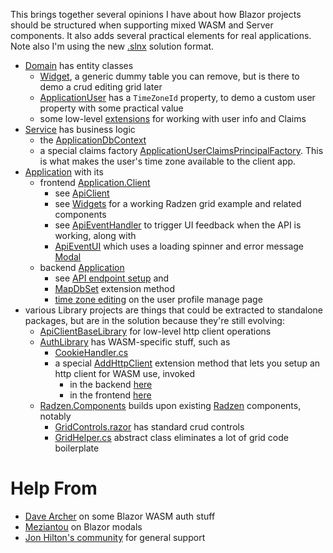 This brings together several opinions I have about how Blazor projects should be structured when supporting mixed WASM and Server components. It also adds several practical elements for real applications. Note also I'm using the new [.slnx](https://github.com/adamfoneil/BlazorTemplate/blob/master/BlazorTemplate.slnx) solution format.

- [Domain](https://github.com/adamfoneil/BlazorTemplate/tree/master/Domain) has entity classes
  - [Widget](https://github.com/adamfoneil/BlazorTemplate/blob/master/Domain/Widget.cs), a generic dummy table you can remove, but is there to demo a crud editing grid later
  - [ApplicationUser](https://github.com/adamfoneil/BlazorTemplate/blob/master/Domain/ApplicationUser.cs) has a `TimeZoneId` property, to demo a custom user property with some practical value
  - some low-level [extensions](https://github.com/adamfoneil/BlazorTemplate/blob/master/Domain/Extensions/IUserInfoExtensions.cs) for working with user info and Claims
- [Service](https://github.com/adamfoneil/BlazorTemplate/tree/master/Service) has business logic
  - the [ApplicationDbContext](https://github.com/adamfoneil/BlazorTemplate/blob/master/Service/ApplicationDbContext.cs)
  - a special claims factory [ApplicationUserClaimsPrincipalFactory](https://github.com/adamfoneil/BlazorTemplate/blob/master/Service/ApplicationUserClaimsPrincipalFactory.cs). This is what makes the user's time zone available to the client app.
- [Application](https://github.com/adamfoneil/BlazorTemplate/tree/master/Application) with its
  - frontend [Application.Client](https://github.com/adamfoneil/BlazorTemplate/tree/master/Application/Application.Client)
    - see [ApiClient](https://github.com/adamfoneil/BlazorTemplate/blob/master/Application/Application.Client/ApiClient.cs)
    - see [Widgets](https://github.com/adamfoneil/BlazorTemplate/tree/master/Application/Application.Client/Pages/Widgets) for a working Radzen grid example and related components
    - see [ApiEventHandler](https://github.com/adamfoneil/BlazorTemplate/blob/master/Application/Application.Client/ApiEventHandler.cs) to trigger UI feedback when the API is working, along with
    - [ApiEventUI](https://github.com/adamfoneil/BlazorTemplate/blob/master/Application/Application.Client/Components/ApiEventUI.razor) which uses a loading spinner and error message [Modal](https://github.com/adamfoneil/BlazorTemplate/blob/master/Application/Application.Client/Components/Modal.razor)
  - backend [Application](https://github.com/adamfoneil/BlazorTemplate/tree/master/Application/Application)
    - see [API endpoint setup](https://github.com/adamfoneil/BlazorTemplate/blob/master/Application/Application/Program.cs#L85-L87) and
    - [MapDbSet](https://github.com/adamfoneil/BlazorTemplate/blob/master/Application/Application/Extensions/DbContextExtensions.cs#L12) extension method
    - [time zone editing](https://github.com/adamfoneil/BlazorTemplate/blob/master/Application/Application/Components/Account/Pages/Manage/Index.razor#L32-L41) on the user profile manage page
- various Library projects are things that could be extracted to standalone packages, but are in the solution because they're still evolving:
  - [ApiClientBaseLibrary](https://github.com/adamfoneil/BlazorTemplate/tree/master/ApiClientBaseLibrary) for low-level http client operations
  - [AuthLibrary](https://github.com/adamfoneil/BlazorTemplate/tree/master/AuthLibrary) has WASM-specific stuff, such as
    - [CookieHandler.cs](https://github.com/adamfoneil/BlazorTemplate/blob/master/AuthLibrary/CookieHandler.cs)
    - a special [AddHttpClient](https://github.com/adamfoneil/BlazorTemplate/blob/master/AuthLibrary/ServiceCollectionExtensions.cs#L7) extension method that lets you setup an http client for WASM use, invoked
      - in the backend [here](https://github.com/adamfoneil/BlazorTemplate/blob/master/Application/Application/Program.cs#L52)
      - in the frontend [here](https://github.com/adamfoneil/BlazorTemplate/blob/master/Application/Application.Client/Program.cs#L18)
  - [Radzen.Components](https://github.com/adamfoneil/BlazorTemplate/tree/master/Radzen.Components) builds upon existing [Radzen](https://blazor.radzen.com/) components, notably
    - [GridControls.razor](https://github.com/adamfoneil/BlazorTemplate/blob/master/Radzen.Components/GridControls.razor) has standard crud controls
    - [GridHelper.cs](https://github.com/adamfoneil/BlazorTemplate/blob/master/Radzen.Components/Abstract/GridHelper.cs) abstract class eliminates a lot of grid code boilerplate    

# Help From
- [Dave Archer](https://github.com/ripteqdavid/sample-blazor8-auth-ms) on some Blazor WASM auth stuff
- [Meziantou](https://www.meziantou.net/modal-component-in-blazor.htm) on Blazor modals
- [Jon Hilton's community](https://community.practicaldotnet.io/home) for general support

